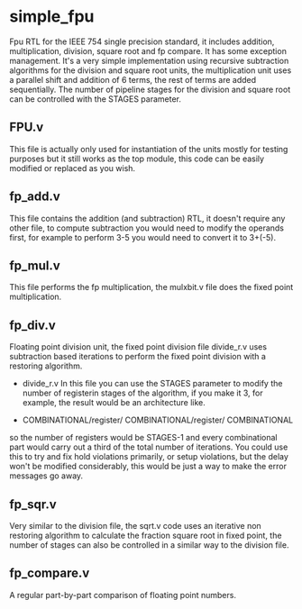 # simple_fpu
Fpu RTL for the IEEE 754 single precision standard, it includes addition, multiplication, division, square root and fp compare. It has some exception management. It's a very simple implementation using recursive subtraction algorithms for the division and square root units, the multiplication unit uses a parallel shift and addition of 6 terms, the rest of terms are added sequentially. The number of pipeline stages for the division and square root can be controlled with the STAGES parameter.
## FPU.v
This file is actually only used for instantiation of the units mostly for testing purposes but it still works as the top module, this code can be easily modified or replaced as you wish.
## fp_add.v
This file contains the addition (and subtraction) RTL, it doesn't require any other file, to compute subtraction you would need to modify the operands first, for example to perform 3-5 you would need to convert it to 3+(-5).
## fp_mul.v
This file performs the fp multiplication, the mulxbit.v file does the fixed point multiplication.
## fp_div.v
Floating point division unit, the fixed point division file divide_r.v uses subtraction based iterations to perform the fixed point division with a restoring algorithm.
+ divide_r.v 
       In this file you can use the STAGES parameter to modify the number of registerin stages of the algorithm, if you make it 3, for example, the result would be an
       architecture like.
* COMBINATIONAL/register/ COMBINATIONAL/register/ COMBINATIONAL

so the number of registers would be STAGES-1 and every combinational part would carry out a third of the total number of iterations.
You could use this to try and fix hold violations primarily, or setup violations, but the delay won't be modified considerably, this would be just a way to make         the error messages go away.
                              
## fp_sqr.v
Very similar to the division file, the sqrt.v code uses an iterative non restoring algorithm to calculate the fraction square root in fixed point, the number of stages can also be controlled in a similar way to the division file.
## fp_compare.v 
A regular part-by-part comparison of floating point numbers.
    

